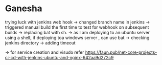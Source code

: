 # Ganesha
trying luck with jenkins web hook
-> changed branch name in jenkins
-> triggered manual build the first time to test for webhook on subsequent builds
-> replacing bat with sh. -> as I am deploying to an ubuntu server using a shell, if deploying toa  windows server , can use bat
-> checking jenkins directory
-> adding timeout


-> for service creation and visudo refer https://faun.pub/net-core-projects-ci-cd-with-jenkins-ubuntu-and-nginx-642aa9d272c9